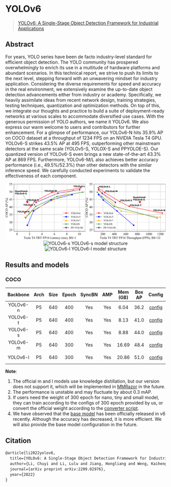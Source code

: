 # YOLOv6

> [YOLOv6: A Single-Stage Object Detection Framework for Industrial Applications](https://arxiv.org/abs/2209.02976)

<!-- [ALGORITHM] -->

## Abstract

For years, YOLO series have been de facto industry-level standard for efficient object detection. The YOLO community has prospered overwhelmingly to enrich its use in a multitude of hardware platforms and abundant scenarios. In this technical report, we strive to push its limits to the next level, stepping forward with an unwavering mindset for industry application. Considering the diverse requirements for speed and accuracy in the real environment, we extensively examine the up-to-date object detection advancements either from industry or academy. Specifically, we heavily assimilate ideas from recent network design, training strategies, testing techniques, quantization and optimization methods. On top of this, we integrate our thoughts and practice to build a suite of deployment-ready networks at various scales to accommodate diversified use cases. With the generous permission of YOLO authors, we name it YOLOv6. We also express our warm welcome to users and contributors for further enhancement. For a glimpse of performance, our YOLOv6-N hits 35.9% AP on COCO dataset at a throughput of 1234 FPS on an NVIDIA Tesla T4 GPU. YOLOv6-S strikes 43.5% AP at 495 FPS, outperforming other mainstream detectors at the same scale (YOLOv5-S, YOLOX-S and PPYOLOE-S). Our quantized version of YOLOv6-S even brings a new state-of-the-art 43.3% AP at 869 FPS. Furthermore, YOLOv6-M/L also achieves better accuracy performance (i.e., 49.5%/52.3%) than other detectors with the similar inference speed. We carefully conducted experiments to validate the effectiveness of each component.

<div align=center>
<img src="https://github.com/meituan/YOLOv6/raw/main/assets/speed_comparision_v2.png"/>
</div>

<div align=center >
<img alt="YOLOv6-s" src="https://user-images.githubusercontent.com/58845482/209790152-21c29d42-30cc-4c48-a723-39b198286c4d.png"/>
YOLOv6-s model structure
</div>

<div align=center >
<img alt="YOLOv6-l" src="https://user-images.githubusercontent.com/58845482/209787949-d57691c0-a2ea-4a0a-829f-e8a64ac29c7e.png"/>
YOLOv6-l model structure
</div>

## Results and models

### COCO

| Backbone | Arch | Size | Epoch | SyncBN | AMP | Mem (GB) | Box AP |                           Config                            |                                                                                                                                                           Download                                                                                                                                                           |
| :------: | :--: | :--: | :---: | :----: | :-: | :------: | :----: | :---------------------------------------------------------: | :--------------------------------------------------------------------------------------------------------------------------------------------------------------------------------------------------------------------------------------------------------------------------------------------------------------------------: |
| YOLOv6-n |  P5  | 640  |  400  |  Yes   | Yes |   6.04   |  36.2  | [config](../yolov6/yolov6_n_syncbn_fast_8xb32-400e_coco.py) | [model](https://download.openmmlab.com/mmyolo/v0/yolov6/yolov6_n_syncbn_fast_8xb32-400e_coco/yolov6_n_syncbn_fast_8xb32-400e_coco_20221030_202726-d99b2e82.pth) \| [log](https://download.openmmlab.com/mmyolo/v0/yolov6/yolov6_n_syncbn_fast_8xb32-400e_coco/yolov6_n_syncbn_fast_8xb32-400e_coco_20221030_202726.log.json) |
| YOLOv6-t |  P5  | 640  |  400  |  Yes   | Yes |   8.13   |  41.0  | [config](../yolov6/yolov6_t_syncbn_fast_8xb32-400e_coco.py) | [model](https://download.openmmlab.com/mmyolo/v0/yolov6/yolov6_t_syncbn_fast_8xb32-400e_coco/yolov6_t_syncbn_fast_8xb32-400e_coco_20221030_143755-cf0d278f.pth) \| [log](https://download.openmmlab.com/mmyolo/v0/yolov6/yolov6_t_syncbn_fast_8xb32-400e_coco/yolov6_t_syncbn_fast_8xb32-400e_coco_20221030_143755.log.json) |
| YOLOv6-s |  P5  | 640  |  400  |  Yes   | Yes |   8.88   |  44.0  | [config](../yolov6/yolov6_s_syncbn_fast_8xb32-400e_coco.py) | [model](https://download.openmmlab.com/mmyolo/v0/yolov6/yolov6_s_syncbn_fast_8xb32-400e_coco/yolov6_s_syncbn_fast_8xb32-400e_coco_20221102_203035-932e1d91.pth) \| [log](https://download.openmmlab.com/mmyolo/v0/yolov6/yolov6_s_syncbn_fast_8xb32-400e_coco/yolov6_s_syncbn_fast_8xb32-400e_coco_20221102_203035.log.json) |
| YOLOv6-m |  P5  | 640  |  300  |  Yes   | Yes |  16.69   |  48.4  | [config](../yolov6/yolov6_m_syncbn_fast_8xb32-400e_coco.py) | [model](https://download.openmmlab.com/mmyolo/v0/yolov6/yolov6_m_syncbn_fast_8xb32-300e_coco/yolov6_m_syncbn_fast_8xb32-300e_coco_20221109_182658-85bda3f4.pth) \| [log](https://download.openmmlab.com/mmyolo/v0/yolov6/yolov6_m_syncbn_fast_8xb32-300e_coco/yolov6_m_syncbn_fast_8xb32-300e_coco_20221109_182658.log.json) |
| YOLOv6-l |  P5  | 640  |  300  |  Yes   | Yes |  20.86   |  51.0  | [config](../yolov6/yolov6_l_syncbn_fast_8xb32-300e_coco.py) | [model](https://download.openmmlab.com/mmyolo/v0/yolov6/yolov6_l_syncbn_fast_8xb32-300e_coco/yolov6_l_syncbn_fast_8xb32-300e_coco_20221109_183156-91e3c447.pth) \| [log](https://download.openmmlab.com/mmyolo/v0/yolov6/yolov6_l_syncbn_fast_8xb32-300e_coco/yolov6_l_syncbn_fast_8xb32-300e_coco_20221109_183156.log.json) |

**Note**:

1. The official m and l models use knowledge distillation, but our version does not support it, which will be implemented in [MMRazor](https://github.com/open-mmlab/mmrazor) in the future.
2. The performance is unstable and may fluctuate by about 0.3 mAP.
3. If users need the weight of 300 epoch for nano, tiny and small model, they can train according to the configs of 300 epoch provided by us, or convert the official weight according to the [converter script](../../tools/model_converters/).
4. We have observed that the [base model](https://github.com/meituan/YOLOv6/tree/main/configs/base) has been officially released in v6 recently. Although the accuracy has decreased, it is more efficient. We will also provide the base model configuration in the future.

## Citation

```latex
@article{li2022yolov6,
  title={YOLOv6: A Single-Stage Object Detection Framework for Industrial Applications},
  author={Li, Chuyi and Li, Lulu and Jiang, Hongliang and Weng, Kaiheng and Geng, Yifei and Li, Liang and Ke, Zaidan and Li, Qingyuan and Cheng, Meng and Nie, Weiqiang and others},
  journal={arXiv preprint arXiv:2209.02976},
  year={2022}
}
```
